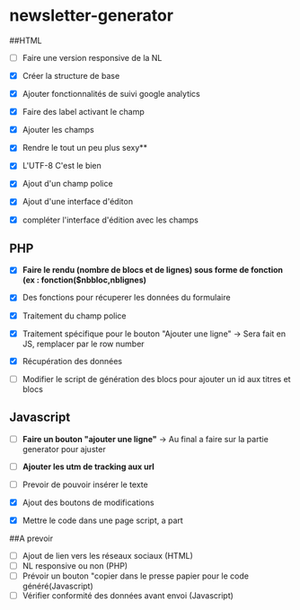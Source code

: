 # newsletter-generator
##HTML
- [ ] Faire une version responsive de la NL
- [x] Créer la structure de base
- [x] Ajouter fonctionnalités de suivi google analytics
- [x] Faire des label activant le champ
- [x] Ajouter les champs
- [x] Rendre le tout un peu plus sexy**
- [x] L'UTF-8 C'est le bien
- [x] Ajout d'un champ police
- [x] Ajout d'une interface d'éditon
- [x] compléter l'interface d'édition avec les champs


## PHP
- [X] **Faire le rendu (nombre de blocs et de lignes) sous forme de fonction (ex : fonction($nbbloc,nblignes)**
- [x] Des fonctions pour récuperer les données du formulaire
- [x] Traitement du champ police
- [x] Traitement spécifique pour le bouton "Ajouter une ligne" -> Sera fait en JS, remplacer par le row number
- [x] Récupération des données
- [ ] Modifier le script de génération des blocs pour ajouter un id aux titres et blocs




## Javascript
- [ ] **Faire un bouton "ajouter une ligne"** -> Au final a faire sur la partie generator pour ajuster
- [ ] **Ajouter les utm de tracking aux url**
- [ ] Prevoir de pouvoir insérer le texte
- [x] Ajout des boutons de modifications
- [x] Mettre le code dans une page script, a part


##A prevoir
- [ ] Ajout de lien vers les réseaux sociaux (HTML)
- [ ] NL responsive ou non (PHP)
- [ ] Prévoir un bouton "copier dans le presse papier pour le code généré(Javascript)
- [ ] Vérifier conformité des données avant envoi (Javascript)

